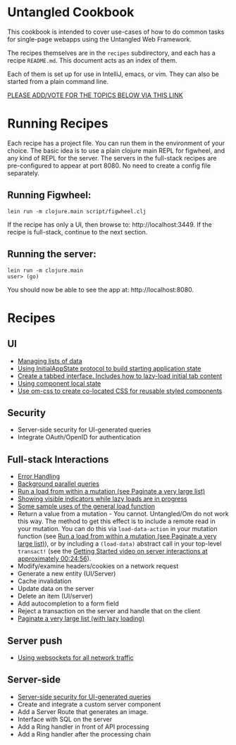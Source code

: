 # Untangled Cookbook

This cookbook is intended to cover use-cases of how to do common tasks for single-page webapps using the 
Untangled Web Framework.

The recipes themselves are in the `recipes` subdirectory, and each has a recipe `README.md`. This document
acts as an index of them.

Each of them is set up for use in IntelliJ, emacs, or vim. They can also be started from a plain command line.

[PLEASE ADD/VOTE FOR THE TOPICS BELOW VIA THIS LINK](https://github.com/untangled-web/untangled-cookbook/wiki)

# Running Recipes

Each recipe has a project file. You can run them in the environment of your choice. The basic idea is to use a 
plain clojure main REPL for figwheel, and any kind of REPL for the server. The servers in the full-stack recipes
are pre-configured to appear at port 8080. No need to create a config file separately.

## Running Figwheel:

```
lein run -m clojure.main script/figwheel.clj
```

If the recipe has only a UI, then browse to: http://localhost:3449. If
the recipe is full-stack, continue to the next section.

## Running the server:

```
lein run -m clojure.main
user> (go)
```

You should now be able to see the app at: http://localhost:8080.

# Recipes

## UI

- [Managing lists of data](recipes/lists)
- [Using InitialAppState protocol to build starting application state](recipes/initial-app-state)
- [Create a tabbed interface. Includes how to lazy-load initial tab content](recipes/tabbed-interface)
- [Using component local state](recipes/component-local-state)
- [Use om-css to create co-located CSS for reusable styled components](recipes/css)

## Security 

- Server-side security for UI-generated queries
- Integrate OAuth/OpenID for authentication

## Full-stack Interactions

- [Error Handling](recipes/error-handling)
- [Background parallel queries](recipes/background-loads)
- [Run a load from within a mutation (see Paginate a very large list)](recipes/paginate-large-lists)
- [Showing visible indicators while lazy loads are in progress](recipes/lazy-loading-visual-indicators)
- [Some sample uses of the general load function](recipes/load-samples)
- Return a value from a mutation - You cannot. Untangled/Om do not work this way. The method to get this effect
is to include a remote read in your mutation. You can do this via `load-data-action` in your mutation function
(see [Run a load from within a mutation (see Paginate a very large list)](recipes/paginate-large-lists)), or by
including a `(load-data)` abstract call in your top-level `transact!` (see the [Getting Started video on server
interactions at approximately 00:24:56](https://youtu.be/t49JYB27fv8?t=24m56s)).
- Modify/examine headers/cookies on a network request
- Generate a new entity (UI/Server)
- Cache invalidation
- Update data on the server
- Delete an item (UI/server)
- Add autocompletion to a form field
- Reject a transaction on the server and handle that on the client
- [Paginate a very large list (with lazy loading)](recipes/paginate-large-lists)

## Server push

- [Using websockets for all network traffic](recipes/websockets)

## Server-side

- [Server-side security for UI-generated queries](recipes/server-query-security)
- Create and integrate a custom server component
- Add a Server Route that generates an image.
- Interface with SQL on the server
- Add a Ring handler in front of API processing
- Add a Ring handler after the processing chain
